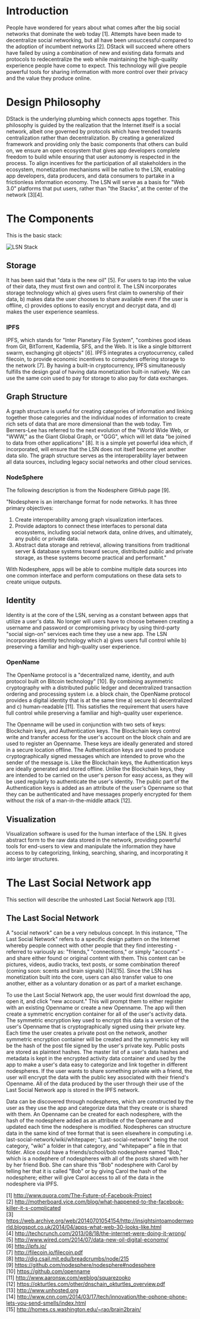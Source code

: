 # Introduction  

People have wondered for years about what comes after the big social networks that dominate the web today [1]. Attempts have been made to decentralize social networking, but all have been unsuccessful compared to the adoption of incumbent networks [2]. DStack will succeed where others have failed by using a combination of new and existing data formats and protocols to redecentralize the web while maintaining the high-quality experience people have come to expect. This technology will give people powerful tools for sharing information with more control over their privacy and the value they produce online.  

# Design Philosophy  

DStack is the underlying plumbing which connects apps together. This philosophy is guided by the realization that the Internet itself is a social network, albeit one governed by protocols which have trended towards centralization rather than decentralization. By creating a generalized framework and providing only the basic components that others can build on, we ensure an open ecosystem that gives app developers complete freedom to build while ensuring that user autonomy is respected in the process. To align incentives for the participation of all stakeholders in the ecosystem, monetization mechanisms will be native to the LSN, enabling app developers, data producers, and data consumers to partake in a frictionless information economy. The LSN will serve as a basis for "Web 3.0" platforms that put users, rather than "the Stacks", at the center of the network [3][4].  

# The Components  

This is the basic stack:

![LSN Stack](https://p2pconnectsus.files.wordpress.com/2015/02/lsnstack.png)
   
## Storage  

It has been said that "data is the new oil" [5]. For users to tap into the value of their data, they must first own and control it. The LSN incorporates storage technology which a) gives users first claim to ownership of their data, b) makes data the user chooses to share available even if the user is offline, c) provides options to easily encrypt and decrypt data, and d) makes the user experience seamless.  

### IPFS  

IPFS, which stands for "Inter Planetary File System", "combines good ideas from Git, BitTorrent, Kademlia, SFS, and the Web. It is like a single bittorrent swarm, exchanging git objects" [6]. IPFS integrates a cryptocurrency, called filecoin, to provide economic incentives to computers offering storage to the network [7]. By having a built-in cryptocurrency, IPFS simultaneously fulfills the design goal of having data monetization built-in natively. We can use the same coin used to pay for storage to also pay for data exchanges.  

## Graph Structure  

A graph structure is useful for creating categories of information and linking together those categories and the individual nodes of information to create rich sets of data that are more dimensional than the web today. Tim Berners-Lee has referred to the next evolution of the "World Wide Web, or "WWW," as the Giant Global Graph, or "GGG", which will let data "be joined to data from other applications" [8]. It is a simple yet powerful idea which, if incorporated, will ensure that the LSN does not itself become yet another data silo. The graph structure serves as the interoperability layer between all data sources, including legacy social networks and other cloud services.  

### NodeSphere  

The following description is from the Nodesphere GitHub page [9].  

"Nodesphere is an interchange format for node networks. It has three primary objectives:  

1. Create interoperability among graph visualization interfaces.  
2. Provide adaptors to connect these interfaces to personal data ecosystems, including social network data, online drives, and ultimately, any public or private data.  
3. Abstract data storage and retrieval, allowing transitions from traditional server & database systems toward secure, distributed public and private storage, as these systems become practical and performant."  

With Nodesphere, apps will be able to combine multiple data sources into one common interface and perform computations on these data sets to create unique outputs.   

## Identity  

Identity is at the core of the LSN, serving as a constant between apps that utilize a user's data. No longer will users have to choose between creating a username and password or compromising privacy by using third-party "social sign-on" services each time they use a new app. The LSN incorporates identity technology which a) gives users full control while b) preserving a familiar and high-quality user experience.  

### OpenName  

The OpenName protocol is a "decentralized name, identity, and auth protocol built on Bitcoin technology" [10]. By combining asymmetric cryptography with a distributed public ledger and decentralized transaction ordering and processing system i.e. a block chain, the OpenName protocol provides a digital identity that is at the same time a) secure b) decentralized and c) human-readable [11]. This satisfies the requirement that users have full control while preserving a familiar and high-quality user experience.  

The Openname will be used in conjunction with two sets of keys: Blockchain keys, and Authentication keys. The Blockchain keys control write and transfer access for the user's account on the block chain and are used to register an Openname. These keys are ideally generated and stored in a secure location offline. The Authentication keys are used to produce cryptographically signed messages which are intended to prove who the sender of the message is. Like the Blockchain keys, the Authentication keys are ideally generated and stored offline. Unlike the Blockchain keys, they are intended to be carried on the user's person for easy access, as they will be used regularly to authenticate the user's identity. The public part of the Authentication keys is added as an attribute of the user's Openname so that they can be authenticated and have messages properly encrypted for them without the risk of a man-in-the-middle attack [12]. 

## Visualization  

Visualization software is used for the human interface of the LSN. It gives abstract form to the raw data stored in the network, providing powerful tools for end-users to view and manipulate the information they have access to by categorizing, linking, searching, sharing, and incorporating it into larger structures.   

# The Last Social Network app  

This section will describe the unhosted Last Social Network app [13].

## The Last Social Network

A "social network" can be a very nebulous concept. In this instance, "The Last Social Network" refers to a specific design pattern on the Internet whereby people connect with other people that they find interesting - referred to variously as: "friends," "connections," or simply "accounts" - and share either found or original content with them. This content can be pictures, videos, audio tracks, text posts, or some combination thereof (coming soon: scents and brain signals) [14][15]. Since the LSN has monetization built into the core, users can also transfer value to one another, either as a voluntary donation or as part of a market exchange.  

To use the Last Social Network app, the user would first download the app, open it, and click "new account." This will prompt them to either register with an existing Openname or create a new Openname. The app will then create a symmetric encryption container for all of the user's activity data. The symmetric encryption key used to encrypt this data is a version of the user's Openname that is cryptographically signed using their private key. Each time the user creates a private post on the network, another symmetric encryption container will be created and the symmetric key will be the hash of the post file signed by the user's private key.  Public posts are stored as plaintext hashes. The master list of a user's data hashes and metadata is kept in the encrypted activity data container and used by the app to make a user's data easy to categorize and link together in different nodespheres. If the user wants to share something private with a friend, the user will encrypt the data with the public key associated with their friend's Openname. All of the data produced by the user through their use of the Last Social Network app is stored in the IPFS network.  

Data can be discovered through nodespheres, which are constructed by the user as they use the app and categorize data that they create or is shared with them. An Openname can be created for each nodesphere, with the hash of the nodesphere added as an attribute of the Openname and updated each time the nodesphere is modified. Nodespheres can structure data in the same kind of tree format that is seen elsewhere in computing i.e. last-social-network/wiki/whitepaper; "Last-social-network" being the root category, "wiki" a folder in that category, and "whitepaper" a file in that folder. Alice could have a friends/school/bob nodesphere named "Bob," which is a nodephere of nodespheres with all of the posts shared with her by her friend Bob. She can share this "Bob" nodesphere with Carol by telling her that it is called "Bob" or by giving Carol the hash of the nodesphere; either will give Carol access to all of the data in the nodesphere via IPFS. 


[1] <http://www.quora.com/The-Future-of-Facebook-Project>  
[2] <http://motherboard.vice.com/blog/what-happened-to-the-facebook-killer-it-s-complicated>  
[3] <https://web.archive.org/web/20140701054154/http://insightsintoamodernworld.blogspot.co.uk/2014/04/apps-what-web-30-looks-like.html>  
[4] <http://techcrunch.com/2013/08/18/the-internet-were-doing-it-wrong/>  
[5] <http://www.wired.com/2014/07/data-new-oil-digital-economy/>  
[6] <http://ipfs.io/>  
[7] <http://filecoin.io/filecoin.pdf>  
[8] <http://dig.csail.mit.edu/breadcrumbs/node/215>  
[9] <https://github.com/nodesphere/nodesphere#nodesphere>  
[10] <https://github.com/openname>  
[11] <http://www.aaronsw.com/weblog/squarezooko>  
[12] <https://okturtles.com/other/dnschain_okturtles_overview.pdf>  
[13] <http://www.unhosted.org>  
[14] <http://www.cnn.com/2014/03/17/tech/innovation/the-ophone-phone-lets-you-send-smells/index.html>  
[15] <http://homes.cs.washington.edu/~rao/brain2brain/>  
